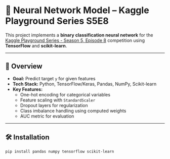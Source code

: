 # 🧠 Neural Network Model – Kaggle Playground Series S5E8

This project implements a **binary classification neural network** for the [Kaggle Playground Series - Season 5, Episode 8](https://www.kaggle.com/competitions/playground-series-s5e8) competition using **TensorFlow** and **scikit-learn**.

---

## 📌 Overview
- **Goal:** Predict target `y` for given features
- **Tech Stack:** Python, TensorFlow/Keras, Pandas, NumPy, Scikit-learn
- **Key Features:**
  - One-hot encoding for categorical variables
  - Feature scaling with `StandardScaler`
  - Dropout layers for regularization
  - Class imbalance handling using computed weights
  - AUC metric for evaluation

---

## 🛠 Installation
```bash
pip install pandas numpy tensorflow scikit-learn
